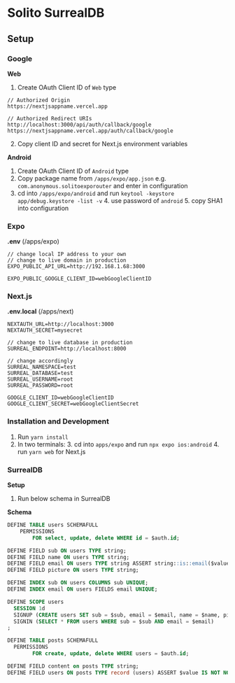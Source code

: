 # Solito SurrealDB

## Setup

### Google
**Web**
1. Create OAuth Client ID of `Web` type
```
// Authorized Origin 
https://nextjsappname.vercel.app

// Authorized Redirect URIs
http://localhost:3000/api/auth/callback/google
https://nextjsappname.vercel.app/auth/callback/google
```
2. Copy client ID and secret for Next.js environment variables

**Android**
1. Create OAuth Client ID of `Android` type
2. Copy package name from `/apps/expo/app.json` e.g. `com.anonymous.solitoexporouter` and enter in configuration
3. cd into `/apps/expo/android` and run `keytool -keystore app/debug.keystore -list -v`
   4. use password of `android`
   5. copy SHA1 into configuration

### Expo
**.env** (/apps/expo)
```
// change local IP address to your own
// change to live domain in production
EXPO_PUBLIC_API_URL=http://192.168.1.68:3000

EXPO_PUBLIC_GOOGLE_CLIENT_ID=webGoogleClientID
```

### Next.js
**.env.local** (/apps/next)
```
NEXTAUTH_URL=http://localhost:3000
NEXTAUTH_SECRET=mysecret

// change to live database in production
SURREAL_ENDPOINT=http://localhost:8000

// change accordingly
SURREAL_NAMESPACE=test
SURREAL_DATABASE=test
SURREAL_USERNAME=root
SURREAL_PASSWORD=root

GOOGLE_CLIENT_ID=webGoogleClientID
GOOGLE_CLIENT_SECRET=webGoogleClientSecret
```

### Installation and Development
1. Run `yarn install`
2. In two terminals:
   3. cd into `apps/expo` and run `npx expo ios:android`
   4. run `yarn web` for Next.js

### SurrealDB
**Setup**
1. Run below schema in SurrealDB

**Schema**
```sql
DEFINE TABLE users SCHEMAFULL
	PERMISSIONS
		FOR select, update, delete WHERE id = $auth.id;

DEFINE FIELD sub ON users TYPE string;
DEFINE FIELD name ON users TYPE string;
DEFINE FIELD email ON users TYPE string ASSERT string::is::email($value);
DEFINE FIELD picture ON users TYPE string;

DEFINE INDEX sub ON users COLUMNS sub UNIQUE;
DEFINE INDEX email ON users FIELDS email UNIQUE;

DEFINE SCOPE users
  SESSION 1d
  SIGNUP (CREATE users SET sub = $sub, email = $email, name = $name, picture = $picture)
  SIGNIN (SELECT * FROM users WHERE sub = $sub AND email = $email)
;

DEFINE TABLE posts SCHEMAFULL
  PERMISSIONS
		FOR create, update, delete WHERE users = $auth.id;

DEFINE FIELD content on posts TYPE string;
DEFINE FIELD users ON posts TYPE record (users) ASSERT $value IS NOT NONE;
```
